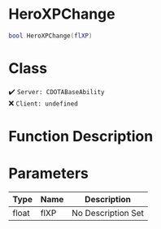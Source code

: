 # HeroXPChange
```lua
bool HeroXPChange(flXP)
```
# Class
✔️ `Server: CDOTABaseAbility`  
❌ `Client: undefined`  

# Function Description

# Parameters
Type|Name|Description
--|--|--
float|flXP|No Description Set
